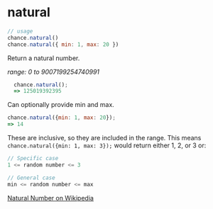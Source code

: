 # natural

```js
// usage
chance.natural()
chance.natural({ min: 1, max: 20 })
```

Return a natural number.

_range: 0 to 9007199254740991_

```js
  chance.natural();
  => 125019392395
```

Can optionally provide min and max.

```js
chance.natural({min: 1, max: 20});
=> 14
```


These are inclusive, so they are included in the range. This means
```chance.natural({min: 1, max: 3});``` would return either 1, 2, or 3 or:

```js
// Specific case
1 <= random number <= 3

// General case
min <= random number <= max
```


[Natural Number on Wikipedia][natural]

[natural]: https://en.wikipedia.org/wiki/Natural_number

